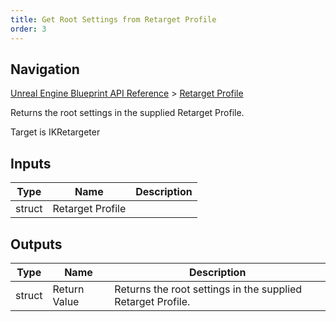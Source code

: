```yaml
---
title: Get Root Settings from Retarget Profile
order: 3
---
```

## Navigation

[Unreal Engine Blueprint API Reference](https://dev.epicgames.com/documentation/en-us/unreal-engine/BlueprintAPI) > [Retarget Profile](https://dev.epicgames.com/documentation/en-us/unreal-engine/BlueprintAPI/RetargetProfile)

Returns the root settings in the supplied Retarget Profile.

Target is IKRetargeter

## Inputs

| Type | Name | Description |
| --- | --- | --- |
| struct | Retarget Profile |  |

## Outputs

| Type | Name | Description |
| --- | --- | --- |
| struct | Return Value | Returns the root settings in the supplied Retarget Profile. |
